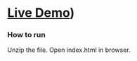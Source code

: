 # [Live Demo](https://zoho-js1.netlify.app))

### How to run

Unzip the file.
Open index.html in browser.
